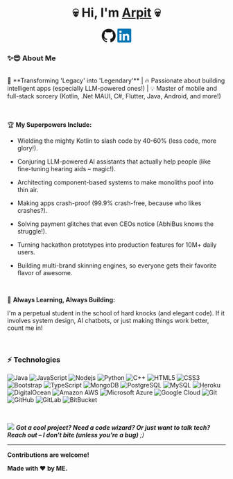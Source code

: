 <h1 align="center">💀 Hi, I'm <a href="http://arpitkushwaha.com/">Arpit</a> 💀</h1>

<p align="center">
  <a href="https://github.com/arpitkushwaha"><img alt="GitHub" title="GitHub" height="32" width="32" src="https://raw.githubusercontent.com/arpitkushwaha/arpitkushwaha/master/assets/github.svg"></a>
  <a href="https://www.linkedin.com/in/arpit-kushwaha-930443172"><img alt="LinkedIn" title="LinkedIn" height="32" width="32" src="https://raw.githubusercontent.com/arpitkushwaha/arpitkushwaha/master/assets/linkedin.svg"></a>
</p>

### ✨😎 About Me

<br/>
🚀 **Transforming 'Legacy' into 'Legendary'** | 🔥 Passionate about building intelligent apps (especially LLM-powered ones!) | 💡 Master of mobile and full-stack sorcery (Kotlin, .Net MAUI, C#, Flutter, Java, Android, and more!)
<br/>
<br/>
<br/>

🏆 **My Superpowers Include:**

- Wielding the mighty Kotlin to slash code by 40-60% (less code, more glory!).

- Conjuring LLM-powered AI assistants that actually help people (like fine-tuning hearing aids – magic!).

- Architecting component-based systems to make monoliths poof into thin air.

- Making apps crash-proof (99.9% crash-free, because who likes crashes?).

- Solving payment glitches that even CEOs notice (AbhiBus knows the struggle!).

- Turning hackathon prototypes into production features for 10M+ daily users.

- Building multi-brand skinning engines, so everyone gets their favorite flavor of awesome.

<br/>

🧠 **Always Learning, Always Building:**

I'm a perpetual student in the school of hard knocks (and elegant code). If it involves system design, AI chatbots, or just making things work better, count me in!

<br/>

### ⚡ Technologies

![Java](https://img.shields.io/badge/-JAVA-0d47a1?style=flat-square&logo=java)
![JavaScript](https://img.shields.io/badge/-JavaScript-black?style=flat-square&logo=javascript)
![Nodejs](https://img.shields.io/badge/-Nodejs-black?style=flat-square&logo=Node.js)
![Python](https://img.shields.io/badge/-Python-black?style=flat-square&logo=Python)
![C++](https://img.shields.io/badge/-C++-00599C?style=flat-square&logo=c)
![HTML5](https://img.shields.io/badge/-HTML5-E34F26?style=flat-square&logo=html5&logoColor=white)
![CSS3](https://img.shields.io/badge/-CSS3-1572B6?style=flat-square&logo=css3)
![Bootstrap](https://img.shields.io/badge/-Bootstrap-563D7C?style=flat-square&logo=bootstrap)
![TypeScript](https://img.shields.io/badge/-TypeScript-007ACC?style=flat-square&logo=typescript)
![MongoDB](https://img.shields.io/badge/-MongoDB-black?style=flat-square&logo=mongodb)
![PostgreSQL](https://img.shields.io/badge/-PostgreSQL-336791?style=flat-square&logo=postgresql)
![MySQL](https://img.shields.io/badge/-MySQL-black?style=flat-square&logo=mysql)
![Heroku](https://img.shields.io/badge/-Heroku-430098?style=flat-square&logo=heroku)
![DigitalOcean](https://img.shields.io/badge/-Digital%20Ocean-darkblue?style=flat-square&logo=digitalocean)
![Amazon AWS](https://img.shields.io/badge/Amazon%20AWS-232F3E?style=flat-square&logo=amazon-aws)
![Microsoft Azure](https://img.shields.io/badge/Microsoft%20Azure-232F7E?style=flat-square&logo=microsoft-azure)
![Google Cloud](https://img.shields.io/badge/Google%20Cloud-black?style=flat-square&logo=google-cloud)
![Git](https://img.shields.io/badge/-Git-black?style=flat-square&logo=git)
![GitHub](https://img.shields.io/badge/-GitHub-181717?style=flat-square&logo=github)
![GitLab](https://img.shields.io/badge/-GitLab-FCA121?style=flat-square&logo=gitlab)
![BitBucket](https://img.shields.io/badge/-BitBucket-darkblue?style=flat-square&logo=bitbucket)

<br/>

<img src="https://media.giphy.com/media/LnQjpWaON8nhr21vNW/giphy.gif" width="60"> <em><b>Got a cool project? Need a code wizard? Or just want to talk tech? Reach out – I don't bite (unless you're a bug)</b> ;)</em>

---


**Contributions are welcome!**

**Made with :heart: by ME.**
